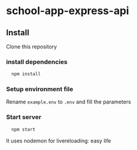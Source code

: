 # school-app-express-api

## Install
Clone this repository

### install dependencies
```bash
  npm install
```
### Setup environment file
Rename ```example.env``` to ```.env``` and fill the parameters

### Start server
```bash
  npm start
```
It uses nodemon for livereloading: easy life
